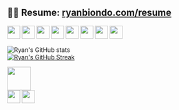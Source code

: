 <!-- Thanks for inspecting my code! I'm currently looking for opportunities as a web developer. Feel free to reach out! -->

## **<div> 👨‍💼 Resume: [ryanbiondo.com/resume](https://ryanbiondo.com/resume)</div>** 

<img src="https://img.shields.io/badge/-JavaScript-F7DF1E?style=for-the-badge&logo=JavaScript&logoColor=black" height="30"/>
<img src="https://img.shields.io/badge/-HTML-E34F26?style=for-the-badge&logo=HTML5&logoColor=white" height="30"/>
<img src="https://img.shields.io/badge/-CSS-1572B6?style=for-the-badge&logo=CSS3&logoColor=white" height="30"/>
<img src="https://img.shields.io/badge/-Git-F05032?style=for-the-badge&logo=git&logoColor=white" height="30"/>
<img src="https://img.shields.io/badge/-TypeScript-007ACC?style=for-the-badge&logo=TypeScript&logoColor=white" height="30"/>
<img src="https://img.shields.io/badge/-React.js-61DAFB?style=for-the-badge&logo=React&logoColor=black" height="30"/>
<img src="https://img.shields.io/badge/-Node.js-339933?style=for-the-badge&logo=Node.js&logoColor=white" height="30"/>
<img src="https://img.shields.io/badge/-Three.js-8B8B8B?style=for-the-badge&logo=Three.js&logoColor=white" height="30"/>

![Ryan's GitHub stats](https://github-readme-stats.vercel.app/api?username=Ryan-Biondo&hide=stars,contribs,issues&show_icons=true&theme=tokyonight)<br />
[![Ryan's GitHub Streak](https://streak-stats.demolab.com/?user=Ryan-Biondo&theme=tokyonight)](https://git.io/streak-stats)<br />

<p align="left" style="margin-bottom: 0;">
  <a href="https://ryanbiondo.com"><img src="https://img.shields.io/badge/-Portfolio-5432a8?&style=for-the-badge&logo=startrek&logoColor=white" height="54.5" /></a>
  <br />
  <a href="https://www.linkedin.com/in/ryan-biondo/"><img src="https://img.shields.io/badge/LinkedIn-%230077B5.svg?&style=for-the-badge&logo=linkedin&logoColor=white" height="30" /></a>
  <a href="https://twitter.com/RyanBiondo/"><img src="https://img.shields.io/badge/Twitter-%231DA1F2.svg?&style=for-the-badge&logo=twitter&logoColor=white" height="30" /></a>
</p>



